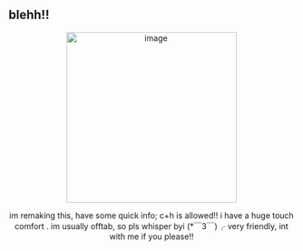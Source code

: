 ## blehh!!
 </p>
<p align="center">
<img width="300" height="300" alt="image" src="https://github.com/user-attachments/assets/196a47fd-54d5-4f78-8498-151f91f2fdcb" />
 </p>
<p align="center">
im remaking this, have some quick info; c+h is allowed!! i have a huge touch comfort . im usually offtab, so pls whisper byi (*￣3￣)╭ very friendly, int with me if you please!!






